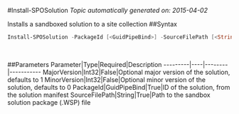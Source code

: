 #Install-SPOSolution
*Topic automatically generated on: 2015-04-02*

Installs a sandboxed solution to a site collection
##Syntax
```powershell
Install-SPOSolution -PackageId [<GuidPipeBind>] -SourceFilePath [<String>] [-MajorVersion [<Int32>]] [-MinorVersion [<Int32>]]
```
&nbsp;

##Parameters
Parameter|Type|Required|Description
---------|----|--------|-----------
MajorVersion|Int32|False|Optional major version of the solution, defaults to 1
MinorVersion|Int32|False|Optional minor version of the solution, defaults to 0
PackageId|GuidPipeBind|True|ID of the solution, from the solution manifest
SourceFilePath|String|True|Path to the sandbox solution package (.WSP) file
